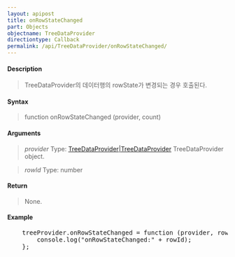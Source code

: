 ```yaml
---
layout: apipost
title: onRowStateChanged
part: Objects
objectname: TreeDataProvider
directiontype: Callback
permalink: /api/TreeDataProvider/onRowStateChanged/
---
```



#### Description

> TreeDataProvider의 데이터행의 rowState가 변경되는 경우 호출된다.

#### Syntax

> function onRowStateChanged (provider, count)

#### Arguments

> *provider*
> Type: [TreeDataProvider|TreeDataProvider](/api/TreeDataProvider/)
> TreeDataProvider object.

> *rowId*
> Type: number
> 

#### Return

> None.

#### Example

<pre class="prettyprint">
    treeProvider.onRowStateChanged = function (provider, rowId) {
        console.log("onRowStateChanged:" + rowId);
    };
</pre>

